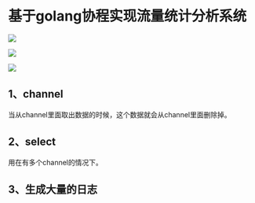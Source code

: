 # 基于golang协程实现流量统计分析系统

![](http://oklbfi1yj.bkt.clouddn.com/%E5%9F%BA%E4%BA%8Egolang%E5%8D%8F%E7%A8%8B%E5%AE%9E%E7%8E%B0%E6%B5%81%E9%87%8F%E7%BB%9F%E8%AE%A1%E5%88%86%E6%9E%90%E7%B3%BB%E7%BB%9F/1.png)

![](http://oklbfi1yj.bkt.clouddn.com/%E5%9F%BA%E4%BA%8Egolang%E5%8D%8F%E7%A8%8B%E5%AE%9E%E7%8E%B0%E6%B5%81%E9%87%8F%E7%BB%9F%E8%AE%A1%E5%88%86%E6%9E%90%E7%B3%BB%E7%BB%9F/2.png)

![](http://oklbfi1yj.bkt.clouddn.com/%E5%9F%BA%E4%BA%8Egolang%E5%8D%8F%E7%A8%8B%E5%AE%9E%E7%8E%B0%E6%B5%81%E9%87%8F%E7%BB%9F%E8%AE%A1%E5%88%86%E6%9E%90%E7%B3%BB%E7%BB%9F/3.png)

## 1、channel

当从channel里面取出数据的时候，这个数据就会从channel里面删除掉。

## 2、select

用在有多个channel的情况下。

## 3、生成大量的日志







